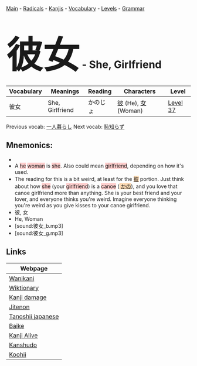 <style> bigfont {font-size: 100px}</style>
[Main](../README.md) -
[Radicals](../radicals.md) -
[Kanjis](../kanjis.md) -
[Vocabulary](../vocabulary.md) -
[Levels](../levels.md) -
[Grammar](../grammar.md)
# <bigfont> 彼女</bigfont> - She, Girlfriend 

| Vocabulary | Meanings | Reading | Characters | Level |
| --- | --- | --- | --- | --- |
| 彼女 | She, Girlfriend | かのじょ |  [彼](../kanjis/彼.md) (He), [女](../kanjis/女.md) (Woman) | [Level 37](../levels/wk_level37.md) |

Previous vocab: [一人暮らし](一人暮らし.md) Next vocab: [恥知らず](恥知らず.md) 

## Mnemonics:

* 
* A <span style="background-color:#ffcccb"> he</span> <span style="background-color:#ffcccb"> woman</span> is <span style="background-color:#ffcccb"> she</span>. Also could mean <span style="background-color:#ffcccb"> girlfriend</span>, depending on how it's used.
* The reading for this is a bit weird, at least for the <span style="background-color:#fed8b1"> [彼](https://jisho.org/search/彼)</span> portion. Just think about how <span style="background-color:#ffcccb"> she</span> (your <span style="background-color:#ffcccb"> girlfriend</span>) is a <span style="background-color:#ffcccb"> canoe</span> (<span style="background-color:#fed8b1"> [かの](https://jisho.org/search/かの)</span>), and you love that canoe girlfriend more than anything. She is your best friend and your lover, and everyone thinks you're weird. Imagine everyone thinking you're weird as you give kisses to your canoe girlfriend.
* 彼, 女
* He, Woman
* [sound:彼女_b.mp3]
* [sound:彼女_g.mp3]


## Links 

| Webpage |
| --- |
| [Wanikani          ](https://www.wanikani.com/kanji/彼女) |
| [Wiktionary        ](https://en.wiktionary.org/wiki/彼女) |
| [Kanji damage      ](http://www.kanjidamage.com/kanji/search?utf8=✓&q=彼女) |
| [Jitenon           ](https://jitenon.com/kanji/彼女) |
| [Tanoshii japanese ](https://www.tanoshiijapanese.com/dictionary/kanji.cfm?k=彼女) |
| [Baike             ](https://baike.baidu.com/item/彼女) |
| [Kanji Alive       ](https://app.kanjialive.com/彼女) |
| [Kanshudo          ](https://www.kanshudo.com/searchmn?q=彼女) |
| [Koohii            ](https://kanji.koohii.com/study/kanji/彼女) |
